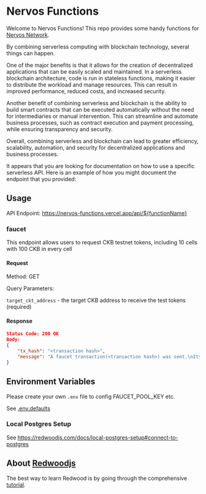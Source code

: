 # Nervos Functions

Welcome to Nervos Functions! This repo provides some handy functions for [Nervos Network](https://www.nervos.org).

By combining serverless computing with blockchain technology, several things can happen.

One of the major benefits is that it allows for the creation of decentralized applications that can be easily scaled and maintained. In a serverless blockchain architecture, code is run in stateless functions, making it easier to distribute the workload and manage resources. This can result in improved performance, reduced costs, and increased security.

Another benefit of combining serverless and blockchain is the ability to build smart contracts that can be executed automatically without the need for intermediaries or manual intervention. This can streamline and automate business processes, such as contract execution and payment processing, while ensuring transparency and security.

Overall, combining serverless and blockchain can lead to greater efficiency, scalability, automation, and security for decentralized applications and business processes.

It appears that you are looking for documentation on how to use a specific serverless API. Here is an example of how you might document the endpoint that you provided:

## Usage
API Endpoint: https://nervos-functions.vercel.app/api/${functionName}

### faucet

This endpoint allows users to request CKB testnet tokens, including 10 cells with 100 CKB in every cell

#### Request
Method: GET

Query Parameters:

`target_ckt_address` - the target CKB address to receive the test tokens (required)
#### Response

```json
Status Code: 200 OK
Body:
{
    "tx_hash": "<transaction hash>",
    "message": "A faucet transaction(<transaction hash>) was sent.\nIts status could be viewed in https://pudge.explorer.nervos.org/transaction/<transaction hash>"
}
```

## Environment Variables

Please create your own `.env` file to config FAUCET_POOL_KEY etc.

See [.env.defaults](./api/.env.defaults)

### Local Postgres Setup
See https://redwoodjs.com/docs/local-postgres-setup#connect-to-postgres

## About [Redwoodjs](https://redwoodjs.com)

The best way to learn Redwood is by going through the comprehensive [tutorial](https://redwoodjs.com/docs/tutorial/foreword).
